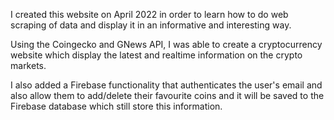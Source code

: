 I created this website on April 2022 in order to learn how to do web scraping of data and display it in an informative and interesting way.

Using the Coingecko and GNews API, I was able to create a cryptocurrency website which display the latest and realtime information on the crypto markets.

I also added a Firebase functionality that authenticates the user's email and also allow them to add/delete their favourite coins and it will be saved to the Firebase database which still store this information.


